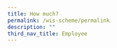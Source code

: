 ```yaml
---
title: How much?
permalink: /wis-scheme/permalink
description: ""
third_nav_title: Employee
---
```


